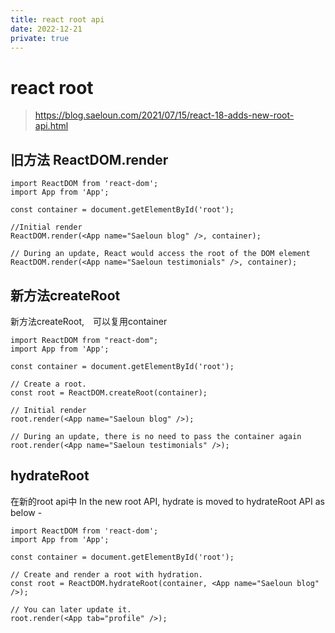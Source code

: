 ```yaml
---
title: react root api
date: 2022-12-21
private: true
---
```

# react root
> https://blog.saeloun.com/2021/07/15/react-18-adds-new-root-api.html

## 旧方法 ReactDOM.render

    import ReactDOM from 'react-dom';
    import App from 'App';

    const container = document.getElementById('root');

    //Initial render
    ReactDOM.render(<App name="Saeloun blog" />, container);

    // During an update, React would access the root of the DOM element
    ReactDOM.render(<App name="Saeloun testimonials" />, container);

## 新方法createRoot
新方法createRoot,　可以复用container

    import ReactDOM from "react-dom";
    import App from 'App';

    const container = document.getElementById('root');

    // Create a root.
    const root = ReactDOM.createRoot(container);

    // Initial render
    root.render(<App name="Saeloun blog" />);

    // During an update, there is no need to pass the container again
    root.render(<App name="Saeloun testimonials" />);

## hydrateRoot
在新的root api中
In the new root API, hydrate is moved to hydrateRoot API as below -

    import ReactDOM from 'react-dom';
    import App from 'App';

    const container = document.getElementById('root');

    // Create and render a root with hydration.
    const root = ReactDOM.hydrateRoot(container, <App name="Saeloun blog" />);

    // You can later update it.
    root.render(<App tab="profile" />);